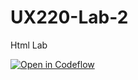 # UX220-Lab-2
Html Lab

[![Open in Codeflow](https://developer.stackblitz.com/img/open_in_codeflow.svg)](https:///pr.new/jagdeepsgill888/UX220-Lab-2)

